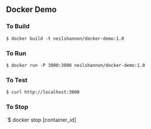 ## Docker Demo

### To Build
`$ docker build -t neilshannon/docker-demo:1.0`

### To Run
`$ docker run -P 3000:3000 neilshannon/docker-demo:1.0`

### To Test
`$ curl http://localhost:3000`

### To Stop
`$ docker stop [container_id]